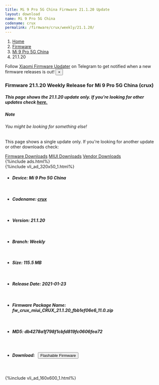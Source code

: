 ```yaml
---
title: Mi 9 Pro 5G China Firmware 21.1.20 Update
layout: download
name: Mi 9 Pro 5G China
codename: crux
permalink: /firmware/crux/weekly/21.1.20/
---
```

<nav aria-label="breadcrumb">
    <ol class="breadcrumb">
        <li class="breadcrumb-item"><a href="/">Home</a></li>
        <li class="breadcrumb-item"><a href="/firmware/">Firmware</a></li>
        <li class="breadcrumb-item"><a href="/firmware/crux/">Mi 9 Pro 5G China</a></li>
        <li class="breadcrumb-item active" aria-current="page">21.1.20</li>
    </ol>
</nav>
<div class="alert alert-primary alert-dismissible fade show" role="alert">
    Follow <a href="https://t.me/XiaomiFirmwareUpdater" class="alert-link">Xiaomi Firmware Updater</a> on Telegram to get
    notified when a new firmware releases is out!
    <button type="button" class="close" data-dismiss="alert" aria-label="Close">
        <span aria-hidden="true">&times;</span>
    </button>
</div>
<div class="col-12 mx-auto">
    <h3 class="title bg-light p-2 rounded">Firmware 21.1.20 Weekly Release for Mi 9 Pro 5G China (crux)</h3>
    <h5>This page shows the 21.1.20 update only. If you're looking for other updates check
        <a href="/firmware/crux/">here.</a></h5>
    <div class="card">
        <div class="card-body">
            <h5 class="card-title">Note</h5>
            <h6 class="card-subtitle mb-2 text-muted">You might be looking for something else!</h6>
            <p class="card-text">This page shows a single update only.
                If you're looking for another update or other downloads check:</p>
            <a href="/firmware/" class="card-link">Firmware Downloads</a>
            <a href="/miui/" class="card-link">MIUI Downloads</a>
            <a href="/vendor/" class="card-link">Vendor Downloads</a>
        </div>
    </div>
    {%include ads.html%}
    <div class="row justify-content-center">
        <div class="col-10" id="downloads">
                    <div class="card card-body">
            {%include vli_ad_320x50_1.html%}
            <ul class="list-unstyled">
                <li style="padding-bottom: 10px;">
                    <h5><b>Device: </b>Mi 9 Pro 5G China</h5>
                </li>
                <li style="padding-bottom: 10px;">
                    <h5><b>Codename: </b> <a href="/firmware/crux/" target="_blank">crux</a> </h5>
                </li>
                <li style="padding-bottom: 10px;">
                    <h5><b>Version: </b>21.1.20</h5>
                </li>
                <li style="padding-bottom: 10px;">
                    <h5><b>Branch: </b>Weekly</h5>
                </li>
                <li style="padding-bottom: 10px;">
                    <h5><b>Size: </b>115.5 MB</h5>
                </li>
                <li style="padding-bottom: 10px;">
                    <h5><b>Release Date: </b>2021-01-23</h5>
                </li>
                <li style="padding-bottom: 10px;">
                    <h5><b>Firmware Package Name: </b><span id="filename" class="text-dark">fw_crux_miui_CRUX_21.1.20_fbb1ef06e6_11.0.zip</span></h5>
                </li>
                <li style="padding-bottom: 10px;">
                    <h5><b>MD5: </b><span id="md5" class="text-muted">db4278a1f798f1cbfd819fc0606fea72</span></h5>
                </li>
                <li style="padding-bottom: 10px;">
                    <h5><b>Download: </b><button type="button" id="download" class="btn btn-primary"
                    style="margin: 7px;" onclick="redirect('fw_crux_miui_CRUX_21.1.20_fbb1ef06e6_11.0.zip'); return false;"><i class="fa fa-download"></i> Flashable Firmware</button></h5>
                </li>
            </ul>
        </div>
        </div>
        {%include vli_ad_160x600_1.html%}
    </div>
</div>
